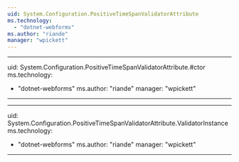 ```yaml
---
uid: System.Configuration.PositiveTimeSpanValidatorAttribute
ms.technology: 
  - "dotnet-webforms"
ms.author: "riande"
manager: "wpickett"
---
```


---
uid: System.Configuration.PositiveTimeSpanValidatorAttribute.#ctor
ms.technology: 
  - "dotnet-webforms"
ms.author: "riande"
manager: "wpickett"
---

---
uid: System.Configuration.PositiveTimeSpanValidatorAttribute.ValidatorInstance
ms.technology: 
  - "dotnet-webforms"
ms.author: "riande"
manager: "wpickett"
---
